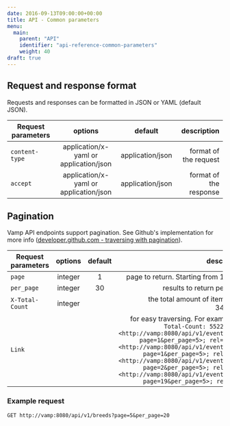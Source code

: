 ```yaml
---
date: 2016-09-13T09:00:00+00:00
title: API - Common parameters
menu:
  main:
    parent: "API"
    identifier: "api-reference-common-parameters"
    weight: 40
draft: true
---
```


## Request and response format
Requests and responses can be formatted in JSON or YAML (default JSON). 

| Request parameters         | options           | default          | description       |
| ----------------- |:-----------------:|:----------------:| -----------------:|
| `content-type`   | application/x-yaml or application/json   |      application/json       |  format of the request
| `accept`   | application/x-yaml or application/json   |      application/json            | format of the response


## Pagination

Vamp API endpoints support pagination. See Github's implementation for more info ([developer.github.com - traversing with pagination](https://developer.github.com/guides/traversing-with-pagination/)).

| Request parameters         | options           | default          | description       |
| ----------------- |:-----------------:|:----------------:| -----------------:|
| `page`   | integer   |      1            | page to return. Starting from 1, not 0
| `per_page`   | integer   |      30            | results to return per page
| `X-Total-Count`   | integer   |                  |  the total amount of items (e.g. 349673)
| `Link`   |    |                  |  for easy traversing. For example, `X-Total-Count: 5522 Link: <http://vamp:8080/api/v1/events/get?page=1&per_page=5>; rel=first, <http://vamp:8080/api/v1/events/get?page=1&per_page=5>; rel=prev, <http://vamp:8080/api/v1/events/get?page=2&per_page=5>; rel=next, <http://vamp:8080/api/v1/events/get?page=19&per_page=5>; rel=last`

### Example request

```
GET http://vamp:8080/api/v1/breeds?page=5&per_page=20
```